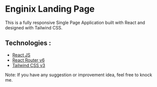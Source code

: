 # Enginix Landing Page

This is a fully responsive Single Page Application built with React and designed with Tailwind CSS.

## Technologies :

-   [React JS](https://reactjs.org/)
-   [React Router v6](https://reactrouter.com/docs/en/v6)
-   [Tailwind CSS v3](https://tailwindcss.com/)

Note: If you have any suggestion or improvement idea, feel free to knock me.
